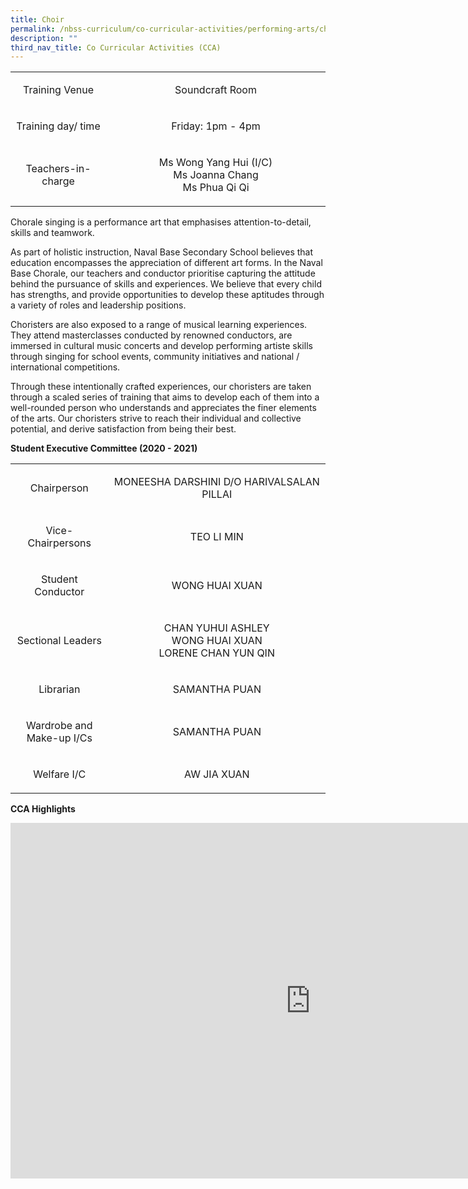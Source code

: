 ```yaml
---
title: Choir
permalink: /nbss-curriculum/co-curricular-activities/performing-arts/choir/
description: ""
third_nav_title: Co Curricular Activities (CCA)
---
```



<table>
<tbody>
<tr>
<td style="text-align: center;" width="161">
<p>Training Venue</p>
</td>
<td style="text-align: center;" width="441">
<p>Soundcraft Room</p>
</td>
</tr>
<tr>
<td style="text-align: center;" width="161">
<p>Training day/ time</p>
</td>
<td style="text-align: center;" width="441">
<p>Friday: 1pm - 4pm</p>
</td>
</tr>
<tr>
<td style="text-align: center;" width="161">
<p>Teachers-in-charge</p>
</td>
<td style="text-align: center;" width="441">
<p>Ms Wong Yang Hui (I/C)<br />Ms Joanna Chang<br />Ms Phua Qi Qi</p>
</td>
</tr>
</tbody>
</table>
<p>Chorale singing is a performance art that emphasises attention-to-detail, skills and teamwork.</p>
<p>As part of holistic instruction, Naval Base Secondary School believes that education encompasses the appreciation of different art forms. In the Naval Base Chorale, our teachers and conductor prioritise capturing the attitude behind the pursuance of skills and experiences. We believe that every child has strengths, and provide opportunities to develop these aptitudes through a variety of roles and leadership positions.</p>
<p>Choristers are also exposed to a range of musical learning experiences. They attend masterclasses conducted by renowned conductors, are immersed in cultural music concerts and develop performing artiste skills through singing for school events, community initiatives and national / international competitions.</p>
<p>Through these intentionally crafted experiences, our choristers are taken through a scaled series of training that aims to develop each of them into a well-rounded person who understands and appreciates the finer elements of the arts. Our choristers strive to reach their individual and collective potential, and derive satisfaction from being their best.</p>
<p><strong>Student Executive Committee (2020 - 2021)</strong></p>
<table>
<tbody>
<tr>
<td style="text-align: center;" width="161">
<p>Chairperson</p>
</td>
<td style="text-align: center;" width="441">
<p>MONEESHA DARSHINI D/O HARIVALSALAN PILLAI</p>
</td>
</tr>
<tr>
<td style="text-align: center;" width="161">
<p>Vice-Chairpersons</p>
</td>
<td style="text-align: center;" width="441">
<p>TEO LI MIN</p>
</td>
</tr>
<tr>
<td style="text-align: center;" width="161">
<p>Student Conductor</p>
</td>
<td style="text-align: center;" width="441">
<p>WONG HUAI XUAN</p>
</td>
</tr>
<tr>
<td style="text-align: center;" width="161">
<p>Sectional Leaders</p>
</td>
<td style="text-align: center;" width="441">
<p>CHAN YUHUI ASHLEY<br />WONG HUAI XUAN<br />LORENE CHAN YUN QIN</p>
</td>
</tr>
<tr>
<td style="text-align: center;" width="161">
<p>Librarian</p>
</td>
<td style="text-align: center;" width="441">
<p>SAMANTHA PUAN</p>
</td>
</tr>
<tr>
<td style="text-align: center;" width="161">
<p>Wardrobe and Make-up I/Cs</p>
</td>
<td style="text-align: center;" width="441">
<p>SAMANTHA PUAN</p>
</td>
</tr>
<tr>
<td style="text-align: center;" width="161">
<p>Welfare I/C</p>
</td>
<td style="text-align: center;" width="441">
<p>AW JIA XUAN</p>
</td>
</tr>
</tbody>
</table>
<p><strong>CCA Highlights</strong></p>
<iframe src="https://docs.google.com/presentation/d/e/2PACX-1vTKaX3vUI28k4vauQj0V4vyd38ROuKWVdLzlUt1VxRxW0q6AM1njdVsCFWZJ65hpXbtlDe24RGXtiHi/embed?start=false&loop=false&delayms=10000" frameborder="0" width="960" height="569" allowfullscreen="true"></iframe>